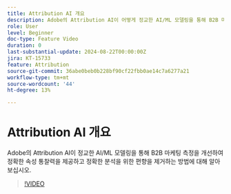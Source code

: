 ```yaml
---
title: Attribution AI 개요
description: Adobe의 Attribution AI이 어떻게 정교한 AI/ML 모델링을 통해 B2B 마케팅 측정을 향상시키는지 알아보십시오.
role: User
level: Beginner
doc-type: Feature Video
duration: 0
last-substantial-update: 2024-08-22T00:00:00Z
jira: KT-15733
feature: Attribution
source-git-commit: 36abe0beb0b228bf90cf22fbb0ae14c7a6277a21
workflow-type: tm+mt
source-wordcount: '44'
ht-degree: 13%

---
```



# Attribution AI 개요

Adobe의 Attribution AI이 정교한 AI/ML 모델링을 통해 B2B 마케팅 측정을 개선하여 정확한 속성 통찰력을 제공하고 정확한 분석을 위한 편향을 제거하는 방법에 대해 알아보십시오.

>[!VIDEO](https://video.tv.adobe.com/v/3447228/?learn=on&captions=kor)
